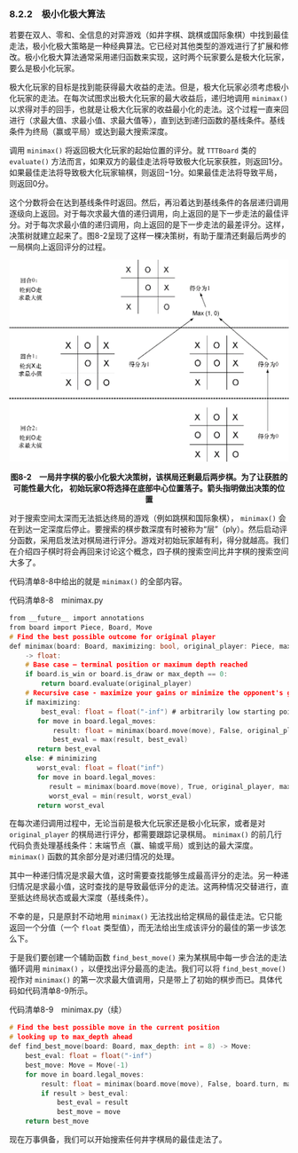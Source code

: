### 8.2.2　极小化极大算法

若要在双人、零和、全信息的对弈游戏（如井字棋、跳棋或国际象棋）中找到最佳走法，极小化极大策略是一种经典算法。它已经对其他类型的游戏进行了扩展和修改。极小化极大算法通常采用递归函数来实现，这时两个玩家要么是极大化玩家，要么是极小化玩家。

极大化玩家的目标是找到能获得最大收益的走法。但是，极大化玩家必须考虑极小化玩家的走法。在每次试图求出极大化玩家的最大收益后，递归地调用 `minimax()` 以求得对手的回手，也就是让极大化玩家的收益最小化的走法。这个过程一直来回进行（求最大值、求最小值、求最大值等），直到达到递归函数的基线条件。基线条件为终局（赢或平局）或达到最大搜索深度。

调用 `minimax()` 将返回极大化玩家的起始位置的评分。就 `TTTBoard` 类的 `evaluate()` 方法而言，如果双方的最佳走法将导致极大化玩家获胜，则返回1分。如果最佳走法将导致极大化玩家输棋，则返回−1分。如果最佳走法将导致平局，则返回0分。

这个分数将会在达到基线条件时返回。然后，再沿着达到基线条件的各层递归调用逐级向上返回。对于每次求最大值的递归调用，向上返回的是下一步走法的最佳评分。对于每次求最小值的递归调用，向上返回的是下一步走法的最差评分。这样，决策树就建立起来了。图8-2呈现了这样一棵决策树，有助于厘清还剩最后两步的一局棋向上返回评分的过程。

![47.png](../images/47.png)
<center class="my_markdown"><b class="my_markdown">图8-2　一局井字棋的极小化极大决策树，该棋局还剩最后两步棋。为了让获胜的可能性最大化，
 初始玩家O将选择在底部中心位置落子。箭头指明做出决策的位置</b></center>

对于搜索空间太深而无法抵达终局的游戏（例如跳棋和国际象棋）， `minimax()` 会在到达一定深度后停止。要搜索的棋步数深度有时被称为“层”（ply）。然后启动评分函数，采用启发法对棋局进行评分。游戏对初始玩家越有利，得分就越高。我们在介绍四子棋时将会再回来讨论这个概念，四子棋的搜索空间比井字棋的搜索空间大多了。

代码清单8-8中给出的就是 `minimax()` 的全部内容。

代码清单8-8　minimax.py

```c
from __future__ import annotations
from board import Piece, Board, Move
# Find the best possible outcome for original player
def minimax(board: Board, maximizing: bool, original_player: Piece, max_depth: int = 8)
    -> float:
    # Base case – terminal position or maximum depth reached
    if board.is_win or board.is_draw or max_depth == 0:
        return board.evaluate(original_player)
    # Recursive case - maximize your gains or minimize the opponent's gains
    if maximizing:
        best_eval: float = float("-inf") # arbitrarily low starting point
       for move in board.legal_moves:
           result: float = minimax(board.move(move), False, original_player, max_depth - 1)
           best_eval = max(result, best_eval)
       return best_eval
    else: # minimizing
       worst_eval: float = float("inf")
       for move in board.legal_moves:
          result = minimax(board.move(move), True, original_player, max_depth - 1)
          worst_eval = min(result, worst_eval) 
       return worst_eval

```

在每次递归调用过程中，无论当前是极大化玩家还是极小化玩家，或者是对 `original_player` 的棋局进行评分，都需要跟踪记录棋局。 `minimax()` 的前几行代码负责处理基线条件：末端节点（赢、输或平局）或到达的最大深度。 `minimax()` 函数的其余部分是对递归情况的处理。

其中一种递归情况是求最大值，这时需要查找能够生成最高评分的走法。另一种递归情况是求最小值，这时查找的是导致最低评分的走法。这两种情况交替进行，直至抵达终局状态或最大深度（基线条件）。

不幸的是，只是原封不动地用 `minimax()` 无法找出给定棋局的最佳走法。它只能返回一个分值（一个 `float` 类型值），而无法给出生成该评分的最佳的第一步该怎么下。

于是我们要创建一个辅助函数 `find_best_move()` 来为某棋局中每一步合法的走法循环调用 `minimax()` ，以便找出评分最高的走法。我们可以将 `find_best_move()` 视作对 `minimax()` 的第一次求最大值调用，只是带上了初始的棋步而已。具体代码如代码清单8-9所示。

代码清单8-9　minimax.py（续）

```c
# Find the best possible move in the current position 
# looking up to max_depth ahead
def find_best_move(board: Board, max_depth: int = 8) -> Move:
    best_eval: float = float("-inf")
    best_move: Move = Move(-1)
    for move in board.legal_moves:
        result: float = minimax(board.move(move), False, board.turn, max_depth)
        if result > best_eval:
            best_eval = result
            best_move = move
    return best_move

```

现在万事俱备，我们可以开始搜索任何井字棋局的最佳走法了。

